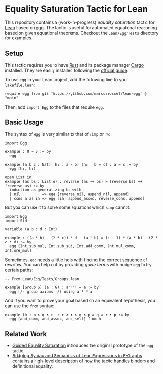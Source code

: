 # Equality Saturation Tactic for Lean

This repository contains a (work-in-progress) _equality saturation_ tactic for [Lean](https://lean-lang.org) based on [egg](https://egraphs-good.github.io). The tactic is useful for automated equational reasoning based on given equational theorems. Checkout the `Lean/Egg/Tests` directory for examples.

## Setup

This tactic requires you to have [Rust](https://www.rust-lang.org) and its package manager [Cargo](https://doc.rust-lang.org/cargo/) installed. 
They are easily installed following the [official guide](https://doc.rust-lang.org/cargo/getting-started/installation.html).

To use `egg` in your Lean project, add the following line to your `lakefile.lean`:

```lean
require egg from git "https://github.com/marcusrossel/lean-egg" @ "main"
```

Then, add `import Egg` to the files that require `egg`.

## Basic Usage

The syntax of `egg` is very similar to that of `simp` or `rw`:

```lean
import Egg 

example : 0 = 0 := by
  egg

example (a b c : Nat) (h₁ : a = b) (h₂ : b = c) : a = c := by
  egg [h₁, h₂]

open List in
example (as bs : List α) : reverse (as ++ bs) = (reverse bs) ++ (reverse as) := by
  induction as generalizing bs with
  | nil          => egg [reverse_nil, append_nil, append]
  | cons a as ih => egg [ih, append_assoc, reverse_cons, append]
```

But you can use it to solve some equations which `simp` cannot:

```lean
import Egg
import Std

variable (a b c d : Int)

example : ((a * b) - (2 * c)) * d - (a * b) = (d - 1) * (a * b) - (2 * c * d) := by
  egg [Int.sub_mul, Int.sub_sub, Int.add_comm, Int.mul_comm, Int.one_mul]
```

Sometimes, `egg` needs a little help with finding the correct sequence of rewrites.
You can help out by providing _guide terms_ with nudge `egg` to try certain paths:

```lean
-- From Lean/Egg/Tests/Groups.lean

example [Group G] (a : G) : a⁻¹⁻¹ = a := by
  egg [/- group axioms -/] using a⁻¹ * a
```

And if you want to prove your goal based on an equivalent hypothesis, you can use the `from` syntax:

```lean
example (h : p ∧ q ∧ r) : r ∧ r ∧ q ∧ p ∧ q ∧ r ∧ p := by
  egg [and_comm, and_assoc, and_self] from h
```

## Related Work

* [Guided Equality Saturation](https://dl.acm.org/doi/10.1145/3632900) introduces the original prototype of the `egg` tactic.
* [Bridging Syntax and Semantics of Lean Expressions in E-Graphs](https://github.com/marcusrossel/egraphs-2024/releases/tag/release) contains a high-level description of how the tactic handles binders and definitional equality. 